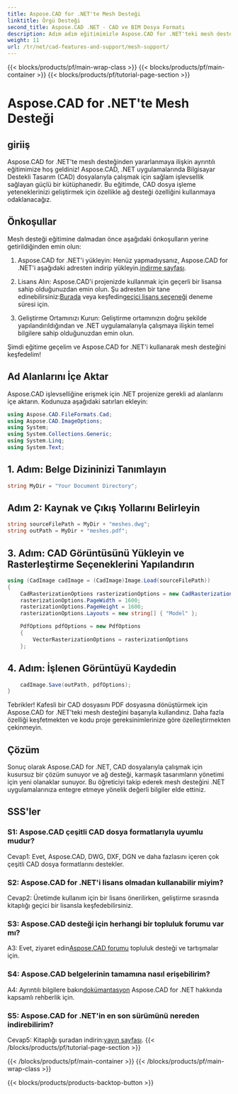 ```yaml
---
title: Aspose.CAD for .NET'te Mesh Desteği
linktitle: Örgü Desteği
second_title: Aspose.CAD .NET - CAD ve BIM Dosya Formatı
description: Adım adım eğitimimizle Aspose.CAD for .NET'teki mesh desteğini keşfedin. CAD dosyalarını zahmetsizce PDF'ye dönüştürün.
weight: 11
url: /tr/net/cad-features-and-support/mesh-support/
---
```


{{< blocks/products/pf/main-wrap-class >}}
{{< blocks/products/pf/main-container >}}
{{< blocks/products/pf/tutorial-page-section >}}

# Aspose.CAD for .NET'te Mesh Desteği

## giriiş

Aspose.CAD for .NET'te mesh desteğinden yararlanmaya ilişkin ayrıntılı eğitimimize hoş geldiniz! Aspose.CAD, .NET uygulamalarında Bilgisayar Destekli Tasarım (CAD) dosyalarıyla çalışmak için sağlam işlevsellik sağlayan güçlü bir kütüphanedir. Bu eğitimde, CAD dosya işleme yeteneklerinizi geliştirmek için özellikle ağ desteği özelliğini kullanmaya odaklanacağız.

## Önkoşullar

Mesh desteği eğitimine dalmadan önce aşağıdaki önkoşulların yerine getirildiğinden emin olun:

1.  Aspose.CAD for .NET'i yükleyin: Henüz yapmadıysanız, Aspose.CAD for .NET'i aşağıdaki adresten indirip yükleyin.[indirme sayfası](https://releases.aspose.com/cad/net/).

2.  Lisans Alın: Aspose.CAD'i projenizde kullanmak için geçerli bir lisansa sahip olduğunuzdan emin olun. Şu adresten bir tane edinebilirsiniz:[Burada](https://purchase.aspose.com/buy) veya keşfedin[geçici lisans seçeneği](https://purchase.aspose.com/temporary-license/) deneme süresi için.

3. Geliştirme Ortamınızı Kurun: Geliştirme ortamınızın doğru şekilde yapılandırıldığından ve .NET uygulamalarıyla çalışmaya ilişkin temel bilgilere sahip olduğunuzdan emin olun.

Şimdi eğitime geçelim ve Aspose.CAD for .NET'i kullanarak mesh desteğini keşfedelim!

## Ad Alanlarını İçe Aktar

Aspose.CAD işlevselliğine erişmek için .NET projenize gerekli ad alanlarını içe aktarın. Kodunuza aşağıdaki satırları ekleyin:

```csharp
using Aspose.CAD.FileFormats.Cad;
using Aspose.CAD.ImageOptions;
using System;
using System.Collections.Generic;
using System.Linq;
using System.Text;

```

## 1. Adım: Belge Dizininizi Tanımlayın

```csharp
string MyDir = "Your Document Directory";
```

## Adım 2: Kaynak ve Çıkış Yollarını Belirleyin

```csharp
string sourceFilePath = MyDir + "meshes.dwg";
string outPath = MyDir + "meshes.pdf";
```

## 3. Adım: CAD Görüntüsünü Yükleyin ve Rasterleştirme Seçeneklerini Yapılandırın

```csharp
using (CadImage cadImage = (CadImage)Image.Load(sourceFilePath))
{
    CadRasterizationOptions rasterizationOptions = new CadRasterizationOptions();
    rasterizationOptions.PageWidth = 1600;
    rasterizationOptions.PageHeight = 1600;
    rasterizationOptions.Layouts = new string[] { "Model" };

    PdfOptions pdfOptions = new PdfOptions
    {
        VectorRasterizationOptions = rasterizationOptions
    };
```

## 4. Adım: İşlenen Görüntüyü Kaydedin

```csharp
    cadImage.Save(outPath, pdfOptions);
}
```

Tebrikler! Kafesli bir CAD dosyasını PDF dosyasına dönüştürmek için Aspose.CAD for .NET'teki mesh desteğini başarıyla kullandınız. Daha fazla özelliği keşfetmekten ve kodu proje gereksinimlerinize göre özelleştirmekten çekinmeyin.

## Çözüm

Sonuç olarak Aspose.CAD for .NET, CAD dosyalarıyla çalışmak için kusursuz bir çözüm sunuyor ve ağ desteği, karmaşık tasarımların yönetimi için yeni olanaklar sunuyor. Bu öğreticiyi takip ederek mesh desteğini .NET uygulamalarınıza entegre etmeye yönelik değerli bilgiler elde ettiniz.

## SSS'ler

### S1: Aspose.CAD çeşitli CAD dosya formatlarıyla uyumlu mudur?

Cevap1: Evet, Aspose.CAD, DWG, DXF, DGN ve daha fazlasını içeren çok çeşitli CAD dosya formatlarını destekler.

### S2: Aspose.CAD for .NET'i lisans olmadan kullanabilir miyim?

Cevap2: Üretimde kullanım için bir lisans önerilirken, geliştirme sırasında kitaplığı geçici bir lisansla keşfedebilirsiniz.

### S3: Aspose.CAD desteği için herhangi bir topluluk forumu var mı?

 A3: Evet, ziyaret edin[Aspose.CAD forumu](https://forum.aspose.com/c/cad/19) topluluk desteği ve tartışmalar için.

### S4: Aspose.CAD belgelerinin tamamına nasıl erişebilirim?

 A4: Ayrıntılı bilgilere bakın[dokümantasyon](https://reference.aspose.com/cad/net/) Aspose.CAD for .NET hakkında kapsamlı rehberlik için.

### S5: Aspose.CAD for .NET'in en son sürümünü nereden indirebilirim?

 Cevap5: Kitaplığı şuradan indirin:[yayın sayfası](https://releases.aspose.com/cad/net/).
{{< /blocks/products/pf/tutorial-page-section >}}

{{< /blocks/products/pf/main-container >}}
{{< /blocks/products/pf/main-wrap-class >}}

{{< blocks/products/products-backtop-button >}}
